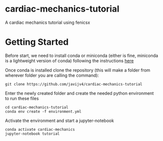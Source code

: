 # cardiac-mechanics-tutorial
A cardiac mechanics tutorial using fenicsx

# Getting Started
Before start, we need to install conda or miniconda (either is fine, miniconda is a lightweight version of conda) following the instructions [here](https://conda.io/projects/conda/en/latest/user-guide/install/index.html)

Once conda is installed clone the repository (this will make a folder from wherever folder you are calling the command):
```
git clone https://github.com/javijv4/cardiac-mechanics-tutorial
```
Enter the newly created folder and create the needed python environment to run these files
```
cd cardiac-mechanics-tutorial
conda env create -f environment.yml
```
Activate the environment and start a jupyter-notebook
```
conda activate cardiac-mechanics
jupyter-notebook tutorial
```



